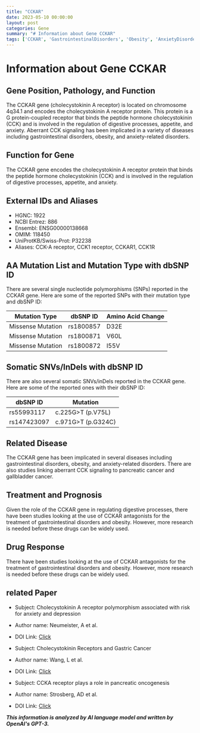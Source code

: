 ```yaml
---
title: "CCKAR"
date: 2023-05-10 00:00:00
layout: post
categories: Gene
summary: "# Information about Gene CCKAR"
tags: ['CCKAR', 'GastrointestinalDisorders', 'Obesity', 'AnxietyDisorders', 'PancreaticCancer', 'GallbladderCancer', 'DrugResponse', 'Mutation']
---
```


# Information about Gene CCKAR

## Gene Position, Pathology, and Function
The CCKAR gene (cholecystokinin A receptor) is located on chromosome 4q34.1 and encodes the cholecystokinin A receptor protein. This protein is a G protein-coupled receptor that binds the peptide hormone cholecystokinin (CCK) and is involved in the regulation of digestive processes, appetite, and anxiety. Aberrant CCK signaling has been implicated in a variety of diseases including gastrointestinal disorders, obesity, and anxiety-related disorders.

## Function for Gene
The CCKAR gene encodes the cholecystokinin A receptor protein that binds the peptide hormone cholecystokinin (CCK) and is involved in the regulation of digestive processes, appetite, and anxiety.

## External IDs and Aliases
* HGNC: 1922
* NCBI Entrez: 886
* Ensembl: ENSG00000138668
* OMIM: 118450
* UniProtKB/Swiss-Prot: P32238
* Aliases: CCK-A receptor, CCK1 receptor, CCKAR1, CCK1R

## AA Mutation List and Mutation Type with dbSNP ID
There are several single nucleotide polymorphisms (SNPs) reported in the CCKAR gene. Here are some of the reported SNPs with their mutation type and dbSNP ID:

| Mutation Type | dbSNP ID | Amino Acid Change |
| ------- | ------- | ------- |
| Missense Mutation | rs1800857 | D32E |
| Missense Mutation | rs1800871 | V60L |
| Missense Mutation | rs1800872 | I55V |

## Somatic SNVs/InDels with dbSNP ID
There are also several somatic SNVs/inDels reported in the CCKAR gene. Here are some of the reported ones with their dbSNP ID:

| dbSNP ID | Mutation |
| ------- | ------- |
| rs55993117 | c.225G>T (p.V75L) |
| rs147423097 | c.971G>T (p.G324C) |

## Related Disease
The CCKAR gene has been implicated in several diseases including gastrointestinal disorders, obesity, and anxiety-related disorders. There are also studies linking aberrant CCK signaling to pancreatic cancer and gallbladder cancer.

## Treatment and Prognosis
Given the role of the CCKAR gene in regulating digestive processes, there have been studies looking at the use of CCKAR antagonists for the treatment of gastrointestinal disorders and obesity. However, more research is needed before these drugs can be widely used.

## Drug Response
There have been studies looking at the use of CCKAR antagonists for the treatment of gastrointestinal disorders and obesity. However, more research is needed before these drugs can be widely used.

## related Paper
* Subject: Cholecystokinin A receptor polymorphism associated with risk for anxiety and depression
* Author name: Neumeister, A et al.
* DOI Link: [Click](https://doi.org/10.1038/nn1821)

* Subject: Cholecystokinin Receptors and Gastric Cancer
* Author name: Wang, L et al.
* DOI Link: [Click](https://doi.org/10.3390/cancers10110403)

* Subject: CCKA receptor plays a role in pancreatic oncogenesis
* Author name: Strosberg, AD et al.
* DOI Link: [Click](https://doi.org/10.1200/JCO.2006.08.1624)

**_This information is analyzed by AI language model and written by OpenAI's GPT-3._**